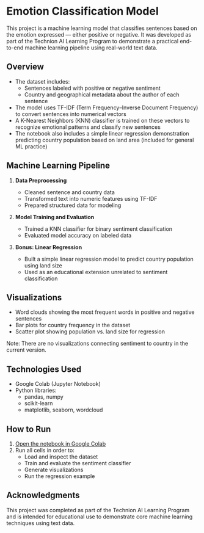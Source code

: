 # Emotion Classification Model

This project is a machine learning model that classifies sentences based on the emotion expressed — either positive or negative. It was developed as part of the Technion AI Learning Program to demonstrate a practical end-to-end machine learning pipeline using real-world text data.

## Overview

- The dataset includes:
  - Sentences labeled with positive or negative sentiment
  - Country and geographical metadata about the author of each sentence
- The model uses TF-IDF (Term Frequency–Inverse Document Frequency) to convert sentences into numerical vectors
- A K-Nearest Neighbors (KNN) classifier is trained on these vectors to recognize emotional patterns and classify new sentences
- The notebook also includes a simple linear regression demonstration predicting country population based on land area (included for general ML practice)

## Machine Learning Pipeline

1. **Data Preprocessing**
   - Cleaned sentence and country data
   - Transformed text into numeric features using TF-IDF
   - Prepared structured data for modeling

2. **Model Training and Evaluation**
   - Trained a KNN classifier for binary sentiment classification
   - Evaluated model accuracy on labeled data

3. **Bonus: Linear Regression**
   - Built a simple linear regression model to predict country population using land size
   - Used as an educational extension unrelated to sentiment classification

## Visualizations

- Word clouds showing the most frequent words in positive and negative sentences
- Bar plots for country frequency in the dataset
- Scatter plot showing population vs. land size for regression

Note: There are no visualizations connecting sentiment to country in the current version.

## Technologies Used

- Google Colab (Jupyter Notebook)
- Python libraries:
  - pandas, numpy
  - scikit-learn
  - matplotlib, seaborn, wordcloud

## How to Run

1. [Open the notebook in Google Colab](https://colab.research.google.com/drive/1THvkdhfBE2RsQnvwAHn3s1EDLcRpfdhS?usp=sharing)
2. Run all cells in order to:
   - Load and inspect the dataset
   - Train and evaluate the sentiment classifier
   - Generate visualizations
   - Run the regression example

## Acknowledgments

This project was completed as part of the Technion AI Learning Program and is intended for educational use to demonstrate core machine learning techniques using text data.
